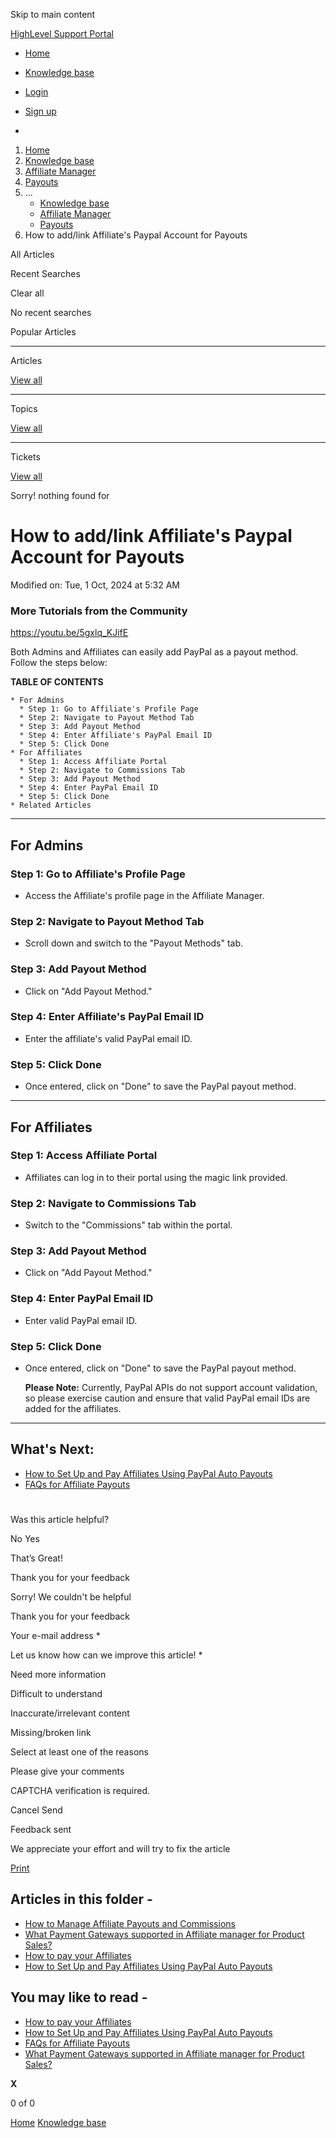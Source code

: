 Skip to main content

[ HighLevel Support Portal ](https://help.gohighlevel.com)

  * [ Home ](/support/home)
  * [ Knowledge base ](/support/solutions)

  * [Login](/support/login)
  * [Sign up](/support/signup)
  * 

  1. [Home](/support/home)
  2. [Knowledge base](/support/solutions)
  3. [Affiliate Manager](/support/solutions/48000455557)
  4. [Payouts](/support/solutions/folders/155000000864)
  5. ... 
     * [Knowledge base](/support/solutions)
     * [Affiliate Manager](/support/solutions/48000455557)
     * [Payouts](/support/solutions/folders/155000000864)
  6. How to add/link Affiliate's Paypal Account for Payouts

All  Articles 

Recent Searches

Clear all

No recent searches

Popular Articles

* * *

Articles

[View all](/support/search/solutions)

* * *

Topics

[View all](/support/search/topics)

* * *

Tickets

[View all](/support/search/tickets)

Sorry! nothing found for   

# How to add/link Affiliate's Paypal Account for Payouts

Modified on: Tue, 1 Oct, 2024 at 5:32 AM

### **More Tutorials from the Community**

<https://youtu.be/5gxlq_KJifE>

Both Admins and Affiliates can easily add PayPal as a payout method. Follow the steps below:

**TABLE OF CONTENTS**

    * For Admins
      * Step 1: Go to Affiliate's Profile Page
      * Step 2: Navigate to Payout Method Tab
      * Step 3: Add Payout Method
      * Step 4: Enter Affiliate's PayPal Email ID
      * Step 5: Click Done
    * For Affiliates
      * Step 1: Access Affiliate Portal
      * Step 2: Navigate to Commissions Tab
      * Step 3: Add Payout Method
      * Step 4: Enter PayPal Email ID
      * Step 5: Click Done
    * Related Articles

* * *

## **For Admins**

### **Step 1: Go to Affiliate's Profile Page**

  * Access the Affiliate's profile page in the Affiliate Manager.  

### **Step 2: Navigate to Payout Method Tab**

  * Scroll down and switch to the "Payout Methods" tab.

### **Step 3: Add Payout Method**

  * Click on "Add Payout Method."

### **Step 4: Enter Affiliate's PayPal Email ID**

  * Enter the affiliate's valid PayPal email ID.

### **Step 5: Click Done**

  * Once entered, click on "Done" to save the PayPal payout method.

* * *

## **For Affiliates**

### **Step 1: Access Affiliate Portal**

  * Affiliates can log in to their portal using the magic link provided.  

### **Step 2: Navigate to Commissions Tab**

  * Switch to the "Commissions" tab within the portal.

### **Step 3: Add Payout Method**

  * Click on "Add Payout Method."

### **Step 4: Enter PayPal Email ID**

  * Enter valid PayPal email ID.

### **Step 5: Click Done**

  * Once entered, click on "Done" to save the PayPal payout method.

    **Please Note:** Currently, PayPal APIs do not support account validation, so please exercise caution and ensure that valid PayPal email IDs are added for the affiliates.

* * *

## **What's Next:**

  * [How to Set Up and Pay Affiliates Using PayPal Auto Payouts](https://help.gohighlevel.com/en/support/solutions/articles/155000003658-how-to-set-up-and-pay-affiliates-using-paypal-auto-payouts)
  * [FAQs for Affiliate Payouts](https://help.gohighlevel.com/en/support/solutions/articles/155000003661-faqs-for-affiliate-payouts)

#   

###   

Was this article helpful?

No  Yes 

That’s Great!

Thank you for your feedback

Sorry! We couldn't be helpful

Thank you for your feedback

Your e-mail address *

Let us know how can we improve this article! *

Need more information 

Difficult to understand 

Inaccurate/irrelevant content 

Missing/broken link 

Select at least one of the reasons 

Please give your comments 

CAPTCHA verification is required. 

Cancel  Send 

Feedback sent

We appreciate your effort and will try to fix the article

[Print](javascript:print\(\))

## Articles in this folder -

  * [How to Manage Affiliate Payouts and Commissions](/support/solutions/articles/155000003655-how-to-manage-affiliate-payouts-and-commissions)
  * [What Payment Gateways supported in Affiliate manager for Product Sales?](/support/solutions/articles/155000003656-what-payment-gateways-supported-in-affiliate-manager-for-product-sales-)
  * [How to pay your Affiliates](/support/solutions/articles/155000003657-how-to-pay-your-affiliates)
  * [How to Set Up and Pay Affiliates Using PayPal Auto Payouts](/support/solutions/articles/155000003658-how-to-set-up-and-pay-affiliates-using-paypal-auto-payouts)

## You may like to read -

  * [How to pay your Affiliates](/support/solutions/articles/155000003657-how-to-pay-your-affiliates)
  * [How to Set Up and Pay Affiliates Using PayPal Auto Payouts](/support/solutions/articles/155000003658-how-to-set-up-and-pay-affiliates-using-paypal-auto-payouts)
  * [FAQs for Affiliate Payouts](/support/solutions/articles/155000003661-faqs-for-affiliate-payouts)
  * [What Payment Gateways supported in Affiliate manager for Product Sales?](/support/solutions/articles/155000003656-what-payment-gateways-supported-in-affiliate-manager-for-product-sales-)

**X**

0 of 0 []()

[Home](/support/home) [Knowledge base](/support/solutions)

